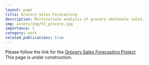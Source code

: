 ```yaml
---
layout: page
title: Grocery Sales Forecasting
description: Multivariate analysis of grocery wholesale sales.
img: assets/img/V2_grocery.jpg
importance: 1
category: work
related_publications: true
---
```

Please follow the link for the [Grocery Sales Forecasting Project](https://github.com/Bibek-Luitel/grocery-sales-multivariate-analysis) 
<br>
This page is under construction.


